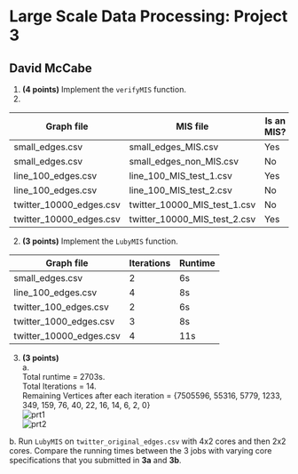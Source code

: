 # Large Scale Data Processing: Project 3
## David McCabe  

1. **(4 points)** Implement the `verifyMIS` function.  
2.
|        Graph file       |           MIS file           | Is an MIS? |
| ----------------------- | ---------------------------- | ---------- |
| small_edges.csv         | small_edges_MIS.csv          | Yes        |
| small_edges.csv         | small_edges_non_MIS.csv      | No         |
| line_100_edges.csv      | line_100_MIS_test_1.csv      | Yes        |
| line_100_edges.csv      | line_100_MIS_test_2.csv      | No         |
| twitter_10000_edges.csv | twitter_10000_MIS_test_1.csv | No         |
| twitter_10000_edges.csv | twitter_10000_MIS_test_2.csv | Yes        |

2. **(3 points)** Implement the `LubyMIS` function.   

|        Graph file       |     Iterations     |    Runtime     |
| ----------------------- | ------------------ | -------------- |
| small_edges.csv         |          2         |       6s       |
| line_100_edges.csv      |          4         |       8s       |
| twitter_100_edges.csv   |          2         |       6s       |  
| twitter_1000_edges.csv  |          3         |       8s       |
| twitter_10000_edges.csv |          4         |       11s      |

3. **(3 points)**  
a.  
Total runtime = 2703s.  
Total Iterations = 14.  
Remaining Vertices after each iteration = {7505596, 55316, 5779, 1233, 349, 159, 76, 40, 22, 16, 14, 6, 2, 0}  
![prt1](https://user-images.githubusercontent.com/43038510/115490726-a5de4480-a22c-11eb-8072-f2d3c1650aa9.PNG)  
![prt2](https://user-images.githubusercontent.com/43038510/115490763-bee6f580-a22c-11eb-9775-67277ad8cb1a.PNG)

b. Run `LubyMIS` on `twitter_original_edges.csv` with 4x2 cores and then 2x2 cores. Compare the running times between the 3 jobs with varying core specifications that you submitted in **3a** and **3b**.
